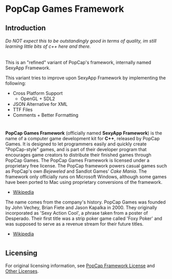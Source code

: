 # PopCap Games Framework

## Introduction

###### Do NOT expect this to be outstandingly good in terms of quality, im still learning little bits of c++ here and there.

This is an "refined" variant of PopCap's framework, internally named SexyApp Framework.

This variant tries to improve upon SexyApp Framework by implementing the following:
- Cross Platform Support 
    - OpenGL + SDL2
- JSON Alternative for XML
- TTF Files
- Comments + Better Formatting

# 

**PopCap Games Framework** (officially named **SexyApp Framework**) is the name of a computer game development kit for **C++**, released by PopCap Games. It is designed to let programmers easily and quickly create "PopCap-style" games, and is part of their developer program that encourages game creators to distribute their finished games through PopCap Games. The PopCap Games Framework is licensed under a proprietary free license. The PopCap framework powers casual games such as PopCap's own *Bejeweled* and Sandlot Games' *Cake Mania*. The framework only officially runs on Microsoft Windows, although some games have been ported to Mac using proprietary conversions of the framework.

- [Wikipedia](https://en.wikipedia.org/w/index.php?title=PopCap_Games&oldid=866697177)

The name comes from the company's history. PopCap Games was founded by John Vechey, Brian Fiete and Jason Kapalka in 2000. They originally incorporated as 'Sexy Action Cool', a phrase taken from a poster of Desperado. Their first title was a strip poker game called 'Foxy Poker' and was supposed to serve as a revenue stream for their future titles.

- [Wikipedia](https://en.wikipedia.org/wiki/PopCap_Games)

# 

## Licensing

For original licensing information, see <a href="LICENSE.txt">PopCap Framework License</a> and <a href="OTHERLICENSES.txt">Other Licenses</a>.